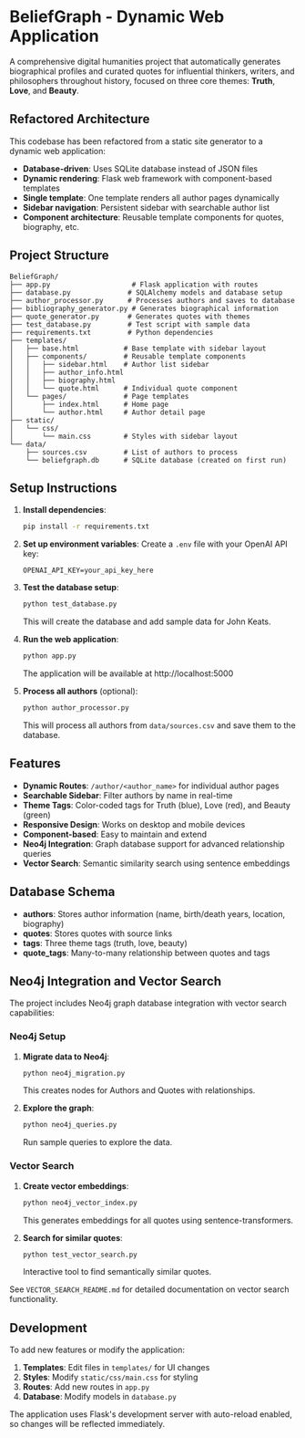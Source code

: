 # BeliefGraph - Dynamic Web Application

A comprehensive digital humanities project that automatically generates biographical profiles and curated quotes for influential thinkers, writers, and philosophers throughout history, focused on three core themes: **Truth**, **Love**, and **Beauty**.

## Refactored Architecture

This codebase has been refactored from a static site generator to a dynamic web application:

- **Database-driven**: Uses SQLite database instead of JSON files
- **Dynamic rendering**: Flask web framework with component-based templates
- **Single template**: One template renders all author pages dynamically
- **Sidebar navigation**: Persistent sidebar with searchable author list
- **Component architecture**: Reusable template components for quotes, biography, etc.

## Project Structure

```
BeliefGraph/
├── app.py                    # Flask application with routes
├── database.py              # SQLAlchemy models and database setup
├── author_processor.py      # Processes authors and saves to database
├── bibliography_generator.py # Generates biographical information
├── quote_generator.py       # Generates quotes with themes
├── test_database.py         # Test script with sample data
├── requirements.txt         # Python dependencies
├── templates/
│   ├── base.html           # Base template with sidebar layout
│   ├── components/         # Reusable template components
│   │   ├── sidebar.html    # Author list sidebar
│   │   ├── author_info.html
│   │   ├── biography.html
│   │   └── quote.html      # Individual quote component
│   └── pages/              # Page templates
│       ├── index.html      # Home page
│       └── author.html     # Author detail page
├── static/
│   └── css/
│       └── main.css        # Styles with sidebar layout
└── data/
    ├── sources.csv         # List of authors to process
    └── beliefgraph.db      # SQLite database (created on first run)
```

## Setup Instructions

1. **Install dependencies**:
   ```bash
   pip install -r requirements.txt
   ```

2. **Set up environment variables**:
   Create a `.env` file with your OpenAI API key:
   ```
   OPENAI_API_KEY=your_api_key_here
   ```

3. **Test the database setup**:
   ```bash
   python test_database.py
   ```
   This will create the database and add sample data for John Keats.

4. **Run the web application**:
   ```bash
   python app.py
   ```
   The application will be available at http://localhost:5000

5. **Process all authors** (optional):
   ```bash
   python author_processor.py
   ```
   This will process all authors from `data/sources.csv` and save them to the database.

## Features

- **Dynamic Routes**: `/author/<author_name>` for individual author pages
- **Searchable Sidebar**: Filter authors by name in real-time
- **Theme Tags**: Color-coded tags for Truth (blue), Love (red), and Beauty (green)
- **Responsive Design**: Works on desktop and mobile devices
- **Component-based**: Easy to maintain and extend
- **Neo4j Integration**: Graph database support for advanced relationship queries
- **Vector Search**: Semantic similarity search using sentence embeddings

## Database Schema

- **authors**: Stores author information (name, birth/death years, location, biography)
- **quotes**: Stores quotes with source links
- **tags**: Three theme tags (truth, love, beauty)
- **quote_tags**: Many-to-many relationship between quotes and tags

## Neo4j Integration and Vector Search

The project includes Neo4j graph database integration with vector search capabilities:

### Neo4j Setup

1. **Migrate data to Neo4j**:
   ```bash
   python neo4j_migration.py
   ```
   This creates nodes for Authors and Quotes with relationships.

2. **Explore the graph**:
   ```bash
   python neo4j_queries.py
   ```
   Run sample queries to explore the data.

### Vector Search

1. **Create vector embeddings**:
   ```bash
   python neo4j_vector_index.py
   ```
   This generates embeddings for all quotes using sentence-transformers.

2. **Search for similar quotes**:
   ```bash
   python test_vector_search.py
   ```
   Interactive tool to find semantically similar quotes.

See `VECTOR_SEARCH_README.md` for detailed documentation on vector search functionality.

## Development

To add new features or modify the application:

1. **Templates**: Edit files in `templates/` for UI changes
2. **Styles**: Modify `static/css/main.css` for styling
3. **Routes**: Add new routes in `app.py`
4. **Database**: Modify models in `database.py`

The application uses Flask's development server with auto-reload enabled, so changes will be reflected immediately.
